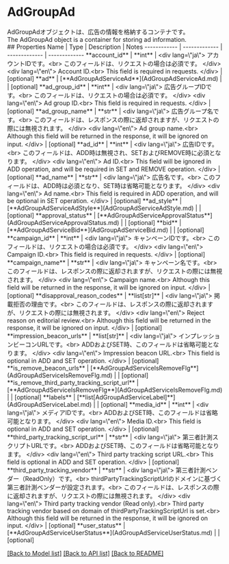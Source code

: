 # AdGroupAd

<div lang=\"ja\">AdGroupAdオブジェクトは、広告の情報を格納するコンテナです。</div> <div lang=\"en\">The AdGroupAd object is a container for storing ad information.</div> 
## Properties
Name | Type | Description | Notes
------------ | ------------- | ------------- | -------------
**account_id** | **int** | &lt;div lang&#x3D;\&quot;ja\&quot;&gt; アカウントIDです。&lt;br&gt; このフィールドは、リクエストの場合は必須です。 &lt;/div&gt; &lt;div lang&#x3D;\&quot;en\&quot;&gt; Account ID.&lt;br&gt; This field is required in requests. &lt;/div&gt;  | [optional] 
**ad** | [**AdGroupAdServiceAd**](AdGroupAdServiceAd.md) |  | [optional] 
**ad_group_id** | **int** | &lt;div lang&#x3D;\&quot;ja\&quot;&gt; 広告グループIDです。&lt;br&gt; このフィールドは、リクエストの場合は必須です。 &lt;/div&gt; &lt;div lang&#x3D;\&quot;en\&quot;&gt; Ad group ID.&lt;br&gt; This field is required in requests. &lt;/div&gt;  | [optional] 
**ad_group_name** | **str** | &lt;div lang&#x3D;\&quot;ja\&quot;&gt; 広告グループ名です。&lt;br&gt; このフィールドは、レスポンスの際に返却されますが、リクエストの際には無視されます。 &lt;/div&gt; &lt;div lang&#x3D;\&quot;en\&quot;&gt; Ad group name.&lt;br&gt; Although this field will be returned in the response, it will be ignored on input. &lt;/div&gt;  | [optional] 
**ad_id** | **int** | &lt;div lang&#x3D;\&quot;ja\&quot;&gt; 広告IDです。&lt;br&gt; このフィールドは、ADD時は無視され、SETおよびREMOVE時に必須となります。 &lt;/div&gt; &lt;div lang&#x3D;\&quot;en\&quot;&gt; Ad ID.&lt;br&gt; This field will be ignored in ADD operation, and will be required in SET and REMOVE operation. &lt;/div&gt;  | [optional] 
**ad_name** | **str** | &lt;div lang&#x3D;\&quot;ja\&quot;&gt; 広告名です。&lt;br&gt; このフィールドは、ADD時は必須となり、SET時は省略可能となります。 &lt;/div&gt; &lt;div lang&#x3D;\&quot;en\&quot;&gt; Ad name.&lt;br&gt; This field is required in ADD operation, and will be optional in SET operation. &lt;/div&gt;  | [optional] 
**ad_style** | [**AdGroupAdServiceAdStyle**](AdGroupAdServiceAdStyle.md) |  | [optional] 
**approval_status** | [**AdGroupAdServiceApprovalStatus**](AdGroupAdServiceApprovalStatus.md) |  | [optional] 
**bid** | [**AdGroupAdServiceBid**](AdGroupAdServiceBid.md) |  | [optional] 
**campaign_id** | **int** | &lt;div lang&#x3D;\&quot;ja\&quot;&gt; キャンペーンIDです。&lt;br&gt; このフィールドは、リクエストの場合は必須です。 &lt;/div&gt; &lt;div lang&#x3D;\&quot;en\&quot;&gt; Campaign ID.&lt;br&gt; This field is required in requests. &lt;/div&gt;  | [optional] 
**campaign_name** | **str** | &lt;div lang&#x3D;\&quot;ja\&quot;&gt; キャンペーン名です。&lt;br&gt; このフィールドは、レスポンスの際に返却されますが、リクエストの際には無視されます。 &lt;/div&gt; &lt;div lang&#x3D;\&quot;en\&quot;&gt; Campaign name.&lt;br&gt; Although this field will be returned in the response, it will be ignored on input. &lt;/div&gt;  | [optional] 
**disapproval_reason_codes** | **list[str]** | &lt;div lang&#x3D;\&quot;ja\&quot;&gt; 掲載拒否の理由です。&lt;br&gt; このフィールドは、レスポンスの際に返却されますが、リクエストの際には無視されます。 &lt;/div&gt; &lt;div lang&#x3D;\&quot;en\&quot;&gt; Reject reason on editorial review.&lt;br&gt; Although this field will be returned in the response, it will be ignored on input. &lt;/div&gt;  | [optional] 
**impression_beacon_urls** | **list[str]** | &lt;div lang&#x3D;\&quot;ja\&quot;&gt; インプレッションビーコンURLです。&lt;br&gt; ADDおよびSET時、このフィールドは省略可能となります。 &lt;/div&gt; &lt;div lang&#x3D;\&quot;en\&quot;&gt; Impression beacon URL.&lt;br&gt; This field is optional in ADD and SET operation. &lt;/div&gt;  | [optional] 
**is_remove_beacon_urls** | [**AdGroupAdServiceIsRemoveFlg**](AdGroupAdServiceIsRemoveFlg.md) |  | [optional] 
**is_remove_third_party_tracking_script_url** | [**AdGroupAdServiceIsRemoveFlg**](AdGroupAdServiceIsRemoveFlg.md) |  | [optional] 
**labels** | [**list[AdGroupAdServiceLabel]**](AdGroupAdServiceLabel.md) |  | [optional] 
**media_id** | **int** | &lt;div lang&#x3D;\&quot;ja\&quot;&gt; メディアIDです。&lt;br&gt; ADDおよびSET時、このフィールドは省略可能となります。 &lt;/div&gt; &lt;div lang&#x3D;\&quot;en\&quot;&gt; Media ID.&lt;br&gt; This field is optional in ADD and SET operation. &lt;/div&gt;  | [optional] 
**third_party_tracking_script_url** | **str** | &lt;div lang&#x3D;\&quot;ja\&quot;&gt; 第三者計測スクリプトURLです。&lt;br&gt; ADDおよびSET時、このフィールドは省略可能となります。 &lt;/div&gt; &lt;div lang&#x3D;\&quot;en\&quot;&gt; Third party tracking script URL.&lt;br&gt; This field is optional in ADD and SET operation. &lt;/div&gt;  | [optional] 
**third_party_tracking_vendor** | **str** | &lt;div lang&#x3D;\&quot;ja\&quot;&gt; 第三者計測ベンダー（ReadOnly）です。&lt;br&gt; thirdPartyTrackingScriptUrlのドメインに基づく第三者計測ベンダーが設定されます。&lt;br&gt; このフィールドは、レスポンスの際に返却されますが、リクエストの際には無視されます。 &lt;/div&gt; &lt;div lang&#x3D;\&quot;en\&quot;&gt; Third party tracking vendor (Read only).&lt;br&gt; Third party tracking vendor based on domain of thirdPartyTrackingScriptUrl is set.&lt;br&gt; Although this field will be returned in the response, it will be ignored on input. &lt;/div&gt;  | [optional] 
**user_status** | [**AdGroupAdServiceUserStatus**](AdGroupAdServiceUserStatus.md) |  | [optional] 

[[Back to Model list]](../README.md#documentation-for-models) [[Back to API list]](../README.md#documentation-for-api-endpoints) [[Back to README]](../README.md)


